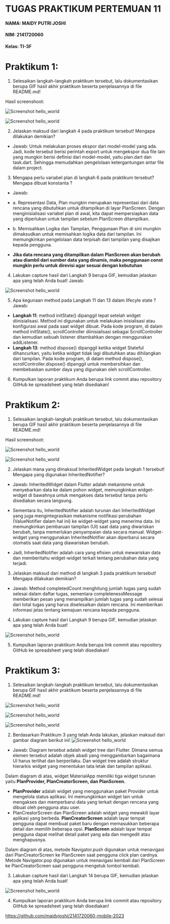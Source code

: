 # TUGAS PRAKTIKUM PERTEMUAN 11
#### NAMA: MAIDY PUTRI JOSHI
#### NIM: 2141720060
#### Kelas: TI-3F

# Praktikum 1:

1. Selesaikan langkah-langkah praktikum tersebut, lalu dokumentasikan berupa GIF hasil akhir praktikum beserta penjelasannya di file README.md!

Hasil screenshoot:

![Screenshot hello_world](docs/hasilrunp1.png)

![Screenshot hello_world](docs/gif1.gif)

2. Jelaskan maksud dari langkah 4 pada praktikum tersebut! Mengapa dilakukan demikian?
- Jawab: Untuk melakukan proses ekspor dari model-model yang ada. Jadi, kode tersebut berisi perintah export untuk mengekspor dua file lain yang mungkin berisi definisi dari model-model, yaitu plan.dart dan task.dart. Sehingga memudahkan pengelolaan ketergantungan antar file dalam project.

3. Mengapa perlu variabel plan di langkah 6 pada praktikum tersebut? Mengapa dibuat konstanta ?
- Jawab:

- a. Representasi Data, Plan mungkin merupakan representasi dari data rencana yang dibutuhkan untuk ditampilkan di layar PlanScreen. Dengan menginisialisasi variabel plan di awal, kita dapat mempersiapkan data yang diperlukan untuk tampilan sebelum PlanScreen ditampilkan.

- b. Memisahkan Logika dan Tampilan, Penggunaan Plan di sini mungkin dimaksudkan untuk memisahkan logika data dari tampilan. Ini memungkinkan pengelolaan data terpisah dari tampilan yang disajikan kepada pengguna.
-  **Jika data rencana yang ditampilkan dalam PlanScreen akan berubah atau diambil dari sumber data yang dinamis, maka penggunaan const mungkin perlu untuk direvisi agar sesuai dengan kebutuhan**


4. Lakukan capture hasil dari Langkah 9 berupa GIF, kemudian jelaskan apa yang telah Anda buat!
Jawab: 

![Screenshot hello_world](docs/gif1.gif)

5. Apa kegunaan method pada Langkah 11 dan 13 dalam lifecyle state ?
Jawab:
- **Langkah 11**: method initState() dipanggil tepat setelah widget diinisialisasi. Method ini digunakan untuk melakukan inisialisasi atau konfigurasi awal pada saat widget dibuat.
Pada kode program, di dalam method initState(), scrollController diinisialisasi sebagai ScrollController dan kemudian sebuah listener ditambahkan dengan menggunakan addListener.
- **Langkah 13**: method dispose() dipanggil ketika widget Stateful dihancurkan, yaitu ketika widget tidak lagi dibutuhkan atau dihilangkan dari tampilan.
Pada kode program, di dalam method dispose(), scrollController.dispose() dipanggil untuk membersihkan dan membebaskan sumber daya yang digunakan oleh scrollController.

6. Kumpulkan laporan praktikum Anda berupa link commit atau repository GitHub ke spreadsheet yang telah disediakan!

# Praktikum 2:
1. Selesaikan langkah-langkah praktikum tersebut, lalu dokumentasikan berupa GIF hasil akhir praktikum beserta penjelasannya di file README.md!

Hasil screenshoot:

![Screenshot hello_world](docs/gif2.gif)

![Screenshot hello_world](docs/hasilrunp2.png)

2. Jelaskan mana yang dimaksud InheritedWidget pada langkah 1 tersebut! Mengapa yang digunakan InheritedNotifier?
- Jawab: InheritedWidget dalam Flutter adalah mekanisme untuk menyebarkan data ke dalam pohon widget, memungkinkan widget-widget di bawahnya untuk mengakses data tersebut tanpa perlu disediakan secara langsung.

- Sementara itu, InheritedNotifier adalah turunan dari InheritedWidget yang juga mengintegrasikan mekanisme notifikasi perubahan (ValueNotifier dalam hal ini) ke widget-widget yang menerima data. Ini memungkinkan pembaruan tampilan (UI) saat data yang diwariskan berubah, tanpa memerlukan penyampaian data secara manual. Widget-widget yang menggunakan InheritedNotifier akan diperbarui secara otomatis saat data yang diawariskan berubah.

- Jadi, InheritedNotifier adalah cara yang efisien untuk mewariskan data dan memberitahu widget-widget terkait tentang perubahan data yang terjadi.

3. Jelaskan maksud dari method di langkah 3 pada praktikum tersebut! Mengapa dilakukan demikian?
- Jawab: 
Method completedCount menghitung jumlah tugas yang sudah selesai dalam daftar tugas, sementara completenessMessage memberikan pesan yang menampilkan jumlah tugas yang sudah selesai dari total tugas yang harus diselesaikan dalam rencana. Ini memberikan informasi jelas tentang kemajuan rencana kepada pengguna.

4. Lakukan capture hasil dari Langkah 9 berupa GIF, kemudian jelaskan apa yang telah Anda buat!

![Screenshot hello_world](docs/gif2.gif)

5. Kumpulkan laporan praktikum Anda berupa link commit atau repository GitHub ke spreadsheet yang telah disediakan!

# Praktikum 3:

1. Selesaikan langkah-langkah praktikum tersebut, lalu dokumentasikan berupa GIF hasil akhir praktikum beserta penjelasannya di file README.md!

![Screenshot hello_world](docs/hasilrunp3.png)

![Screenshot hello_world](docs/runp3.png)

![Screenshot hello_world](docs/gif3.gif)

2. Berdasarkan Praktikum 3 yang telah Anda lakukan, jelaskan maksud dari gambar diagram berikut ini!
![Screenshot hello_world](docs/soal3.png)
- Jawab: Diagram tersebut adalah widget tree dari Flutter. Dimana semua elemen tersebut adalah objek abadi yang menggambarkan bagaimana UI harus terlihat dan berperilaku. Dan widget tree adalah struktur hierarkis widget yang menentukan tata letak dan tampilan aplikasi.

Dalam diagram di atas, widget MaterialApp memiliki tiga widget turunan yaitu **PlanProvider, PlanCreatorScreen, dan PlanScreen.**
- **PlanProvider** adalah widget yang menggunakan paket Provider untuk mengelola status aplikasi. Ini memungkinkan widget lain untuk mengakses dan memperbarui data yang terkait dengan rencana yang dibuat oleh pengguna atau user.
- PlanCreatorScreen dan PlanScreen adalah widget yang mewakili layar aplikasi yang berbeda. **PlanCreatorScreen** adalah layar tempat pengguna dapat membuat paket baru dengan memasukkan beberapa detail dan memilih beberapa opsi. **PlanScreen** adalah layar tempat pengguna dapat melihat detail paket yang ada dan mengedit atau menghapusnya.

Dalam diagram di atas, metode Navigator.push digunakan untuk menavigasi dari PlanCreatorScreen ke PlanScreen saat pengguna click plan cardnya. Metode Navigator.pop digunakan untuk menavigasi kembali dari PlanScreen ke PlanCreatorScreen saat pengguna mengetuk tombol kembali.


3. Lakukan capture hasil dari Langkah 14 berupa GIF, kemudian jelaskan apa yang telah Anda buat!

![Screenshot hello_world](docs/gif3.gif)

4. Kumpulkan laporan praktikum Anda berupa link commit atau repository GitHub ke spreadsheet yang telah disediakan!

https://github.com/maidyjoshi/2141720060-mobile-2023


